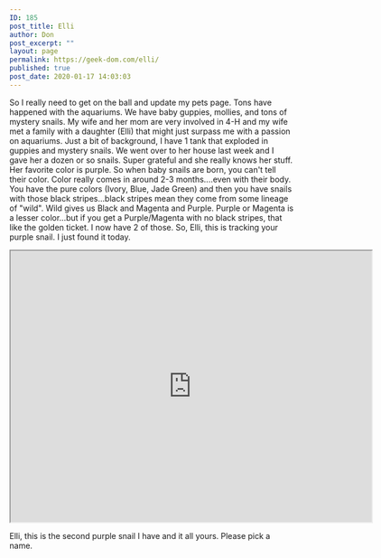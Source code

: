 ```yaml
---
ID: 185
post_title: Elli
author: Don
post_excerpt: ""
layout: page
permalink: https://geek-dom.com/elli/
published: true
post_date: 2020-01-17 14:03:03
---
```

<!-- wp:paragraph -->
<p>So I really need to get on the ball and update my pets page.  Tons have happened with the aquariums.  We have baby guppies, mollies, and tons of mystery snails.  My wife and her mom are very involved in 4-H and my wife met a family with a daughter (Elli) that might just surpass me with a passion on aquariums.  Just a bit of background, I have 1 tank that exploded in guppies and mystery snails.  We went over to her house last week and I gave her a dozen or so snails.  Super grateful and she really knows her stuff.  Her favorite color is purple.  So when baby snails are born, you can't tell their color.  Color really comes in around 2-3 months....even with their body.  You have the pure colors (Ivory, Blue, Jade Green) and then you have snails with those black stripes...black stripes mean they come from some lineage of "wild".  Wild gives us Black and Magenta and Purple.  Purple or Magenta is a lesser color...but if  you get a Purple/Magenta with no black stripes, that like the golden ticket.  I now have 2 of those.  So, Elli, this is tracking your purple snail.  I just found it today.</p>
<!-- /wp:paragraph -->

<!-- wp:html -->
<iframe src="https://drive.google.com/file/d/1nT-BuTPbcZ1i0w5-iHk932Fyd9w7ejt2/preview" width="640" height="480"></iframe>
<!-- /wp:html -->

<!-- wp:paragraph -->
<p>Elli, this is the second purple snail I have and it all yours.  Please pick a name.</p>
<!-- /wp:paragraph -->